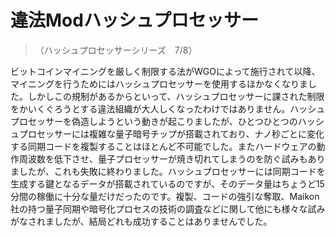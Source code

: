 # 違法Modハッシュプロセッサー
>（ハッシュプロセッサーシリーズ　7/8）

ビットコインマイニングを厳しく制限する法がWGOによって施行されて以降、マイニングを行うためにはハッシュプロセッサーを使用するほかなくなりました。しかしこの規制があるからといって、ハッシュプロセッサーに課された制限をかいくぐろうとする違法組織が大人しくなったわけではありません。ハッシュプロセッサーを偽造しようという動きが起こりましたが、ひとつひとつのハッシュプロセッサーには複雑な量子暗号チップが搭載されており、ナノ秒ごとに変化する同期コードを複製することはほとんど不可能でした。またハードウェアの動作周波数を低下させ、量子プロセッサーが焼き切れてしまうのを防ぐ試みもありましたが、これも失敗に終わりました。ハッシュプロセッサーには同期コードを生成する鍵となるデータが搭載されているのですが、そのデータ量はちょうど15分間の稼働に十分な量だけだったのです。複製、コードの強引な奪取、Maikon社の持つ量子同期や暗号化プロセスの技術の調査などに関して他にも様々な試みがなされましたが、結局どれも成功することはありませんでした。
